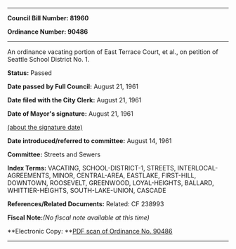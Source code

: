 

********

**Council Bill Number: 81960**
   
**Ordinance Number: 90486**
********

 An ordinance vacating portion of East Terrace Court, et al., on petition of Seattle School District No. 1.

**Status:** Passed
   
**Date passed by Full Council:** August 21, 1961
   
**Date filed with the City Clerk:** August 21, 1961
   
**Date of Mayor's signature:** August 21, 1961
   
[(about the signature date)](/~public/approvaldate.htm)
   
   
   
**Date introduced/referred to committee:** August 14, 1961
   
**Committee:** Streets and Sewers
   
   
**Index Terms:** VACATING, SCHOOL-DISTRICT-1, STREETS, INTERLOCAL-AGREEMENTS, MINOR, CENTRAL-AREA, EASTLAKE, FIRST-HILL, DOWNTOWN, ROOSEVELT, GREENWOOD, LOYAL-HEIGHTS, BALLARD, WHITTIER-HEIGHTS, SOUTH-LAKE-UNION, CASCADE

**References/Related Documents:** Related: CF 238993

**Fiscal Note:**_(No fiscal note available at this time)_

**Electronic Copy: **[PDF scan of Ordinance No. 90486](/~archives/Ordinances/Ord_90486.pdf)

********

